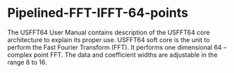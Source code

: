 # Pipelined-FFT-IFFT-64-points
The USFFT64 User Manual contains description of the USFFT64 core architecture to explain its proper use. USFFT64 soft core is the unit to perform the Fast Fourier Transform (FFT). It performs one dimensional 64 – complex point FFT. The data and coefficient widths are adjustable in the range 8 to 16.
